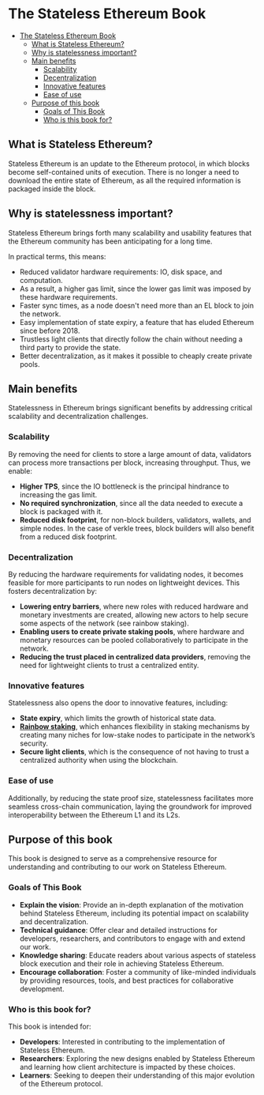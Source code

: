 # The Stateless Ethereum Book

- [The Stateless Ethereum Book](#the-stateless-ethereum-book)
  - [What is Stateless Ethereum?](#what-is-stateless-ethereum)
  - [Why is statelessness important?](#why-is-statelessness-important)
  - [Main benefits](#main-benefits)
    - [Scalability](#scalability)
    - [Decentralization](#decentralization)
    - [Innovative features](#innovative-features)
    - [Ease of use](#ease-of-use)
  - [Purpose of this book](#purpose-of-this-book)
    - [Goals of This Book](#goals-of-this-book)
    - [Who is this book for?](#who-is-this-book-for)

## What is Stateless Ethereum?

Stateless Ethereum is an update to the Ethereum protocol, in which blocks become self-contained units of execution. There is no longer a need to download the entire state of Ethereum, as all the required information is packaged inside the block.

## Why is statelessness important?

Stateless Ethereum brings forth many scalability and usability features that the Ethereum community has been anticipating for a long time.

In practical terms, this means:

- Reduced validator hardware requirements: IO, disk space, and computation.
- As a result, a higher gas limit, since the lower gas limit was imposed by these hardware requirements.
- Faster sync times, as a node doesn't need more than an EL block to join the network.
- Easy implementation of state expiry, a feature that has eluded Ethereum since before 2018.
- Trustless light clients that directly follow the chain without needing a third party to provide the state.
- Better decentralization, as it makes it possible to cheaply create private pools.

## Main benefits

Statelessness in Ethereum brings significant benefits by addressing critical scalability and decentralization challenges.

### Scalability

By removing the need for clients to store a large amount of data, validators can process more transactions per block, increasing throughput. Thus, we enable:

- **Higher TPS**, since the IO bottleneck is the principal hindrance to increasing the gas limit.
- **No required synchronization**, since all the data needed to execute a block is packaged with it.
- **Reduced disk footprint**, for non-block builders, validators, wallets, and simple nodes. In the case of verkle trees, block builders will also benefit from a reduced disk footprint.

### Decentralization

By reducing the hardware requirements for validating nodes, it becomes feasible for more participants to run nodes on lightweight devices. This fosters decentralization by:

- **Lowering entry barriers**, where new roles with reduced hardware and monetary investments are created, allowing new actors to help secure some aspects of the network (see rainbow staking).
- **Enabling users to create private staking pools**, where hardware and monetary resources can be pooled collaboratively to participate in the network.
- **Reducing the trust placed in centralized data providers**, removing the need for lightweight clients to trust a centralized entity.

### Innovative features

Statelessness also opens the door to innovative features, including:

- **State expiry**, which limits the growth of historical state data.
- [**Rainbow staking**](https://ethresear.ch/t/unbundling-staking-towards-rainbow-staking/18683), which enhances flexibility in staking mechanisms by creating many niches for low-stake nodes to participate in the network’s security.
- **Secure light clients**, which is the consequence of not having to trust a centralized authority when using the blockchain.

### Ease of use

Additionally, by reducing the state proof size, statelessness facilitates more seamless cross-chain communication, laying the groundwork for improved interoperability between the Ethereum L1 and its L2s.

## Purpose of this book

This book is designed to serve as a comprehensive resource for understanding and contributing to our work on Stateless Ethereum.

### Goals of This Book

- **Explain the vision**: Provide an in-depth explanation of the motivation behind Stateless Ethereum, including its potential impact on scalability and decentralization.
- **Technical guidance**: Offer clear and detailed instructions for developers, researchers, and contributors to engage with and extend our work.
- **Knowledge sharing**: Educate readers about various aspects of stateless block execution and their role in achieving Stateless Ethereum.
- **Encourage collaboration**: Foster a community of like-minded individuals by providing resources, tools, and best practices for collaborative development.

### Who is this book for?

This book is intended for:

- **Developers**: Interested in contributing to the implementation of Stateless Ethereum.
- **Researchers**: Exploring the new designs enabled by Stateless Ethereum and learning how client architecture is impacted by these choices.
- **Learners**: Seeking to deepen their understanding of this major evolution of the Ethereum protocol.
